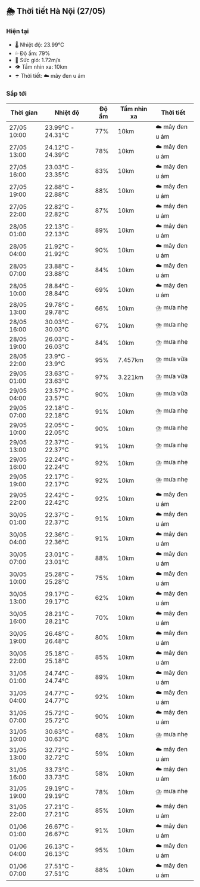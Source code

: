 ## 🌦️ Thời tiết Hà Nội (27/05)

### Hiện tại

- 🌡️ Nhiệt độ: 23.99℃
- 💦 Độ ẩm: 79%
- 💨 Sức gió: 1.72m/s
- 👁️ Tầm nhìn xa: 10km
- ☂️ Thời tiết: ☁️ mây đen u ám

### Sắp tới

| Thời gian | Nhiệt độ | Độ ẩm | Tầm nhìn xa | Thời tiết |
| --- | --- | --- | --- | --- |
| 27/05 10:00 | 23.99℃ - 24.31℃ | 77% | 10km | ☁️ mây đen u ám |
| 27/05 13:00 | 24.12℃ - 24.39℃ | 78% | 10km | ☁️ mây đen u ám |
| 27/05 16:00 | 23.03℃ - 23.35℃ | 83% | 10km | ☁️ mây đen u ám |
| 27/05 19:00 | 22.88℃ - 22.88℃ | 88% | 10km | ☁️ mây đen u ám |
| 27/05 22:00 | 22.82℃ - 22.82℃ | 87% | 10km | ☁️ mây đen u ám |
| 28/05 01:00 | 22.13℃ - 22.13℃ | 89% | 10km | ☁️ mây đen u ám |
| 28/05 04:00 | 21.92℃ - 21.92℃ | 90% | 10km | ☁️ mây đen u ám |
| 28/05 07:00 | 23.88℃ - 23.88℃ | 84% | 10km | ☁️ mây đen u ám |
| 28/05 10:00 | 28.84℃ - 28.84℃ | 69% | 10km | ☁️ mây đen u ám |
| 28/05 13:00 | 29.78℃ - 29.78℃ | 66% | 10km | ⛈️ mưa nhẹ |
| 28/05 16:00 | 30.03℃ - 30.03℃ | 67% | 10km | ⛈️ mưa nhẹ |
| 28/05 19:00 | 26.03℃ - 26.03℃ | 84% | 10km | ⛈️ mưa nhẹ |
| 28/05 22:00 | 23.9℃ - 23.9℃ | 95% | 7.457km | ⛈️ mưa vừa |
| 29/05 01:00 | 23.63℃ - 23.63℃ | 97% | 3.221km | ⛈️ mưa vừa |
| 29/05 04:00 | 23.57℃ - 23.57℃ | 90% | 10km | ⛈️ mưa vừa |
| 29/05 07:00 | 22.18℃ - 22.18℃ | 91% | 10km | ⛈️ mưa nhẹ |
| 29/05 10:00 | 22.05℃ - 22.05℃ | 90% | 10km | ⛈️ mưa nhẹ |
| 29/05 13:00 | 22.37℃ - 22.37℃ | 91% | 10km | ⛈️ mưa nhẹ |
| 29/05 16:00 | 22.24℃ - 22.24℃ | 92% | 10km | ⛈️ mưa nhẹ |
| 29/05 19:00 | 22.17℃ - 22.17℃ | 92% | 10km | ⛈️ mưa nhẹ |
| 29/05 22:00 | 22.42℃ - 22.42℃ | 92% | 10km | ☁️ mây đen u ám |
| 30/05 01:00 | 22.37℃ - 22.37℃ | 91% | 10km | ☁️ mây đen u ám |
| 30/05 04:00 | 22.36℃ - 22.36℃ | 91% | 10km | ☁️ mây đen u ám |
| 30/05 07:00 | 23.01℃ - 23.01℃ | 88% | 10km | ☁️ mây đen u ám |
| 30/05 10:00 | 25.28℃ - 25.28℃ | 75% | 10km | ☁️ mây đen u ám |
| 30/05 13:00 | 29.17℃ - 29.17℃ | 62% | 10km | ☁️ mây đen u ám |
| 30/05 16:00 | 28.21℃ - 28.21℃ | 70% | 10km | ☁️ mây đen u ám |
| 30/05 19:00 | 26.48℃ - 26.48℃ | 80% | 10km | ☁️ mây đen u ám |
| 30/05 22:00 | 25.18℃ - 25.18℃ | 85% | 10km | ☁️ mây đen u ám |
| 31/05 01:00 | 24.74℃ - 24.74℃ | 89% | 10km | ☁️ mây đen u ám |
| 31/05 04:00 | 24.77℃ - 24.77℃ | 92% | 10km | ☁️ mây đen u ám |
| 31/05 07:00 | 25.72℃ - 25.72℃ | 90% | 10km | ☁️ mây đen u ám |
| 31/05 10:00 | 30.63℃ - 30.63℃ | 68% | 10km | ⛈️ mưa nhẹ |
| 31/05 13:00 | 32.72℃ - 32.72℃ | 59% | 10km | ☁️ mây đen u ám |
| 31/05 16:00 | 33.73℃ - 33.73℃ | 58% | 10km | ☁️ mây đen u ám |
| 31/05 19:00 | 29.19℃ - 29.19℃ | 78% | 10km | ⛈️ mưa nhẹ |
| 31/05 22:00 | 27.21℃ - 27.21℃ | 85% | 10km | ☁️ mây đen u ám |
| 01/06 01:00 | 26.67℃ - 26.67℃ | 91% | 10km | ☁️ mây đen u ám |
| 01/06 04:00 | 26.13℃ - 26.13℃ | 95% | 10km | ☁️ mây đen u ám |
| 01/06 07:00 | 27.51℃ - 27.51℃ | 88% | 10km | ☁️ mây đen u ám |
